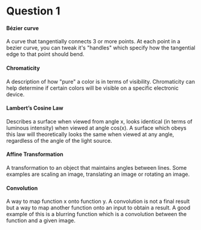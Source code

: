 
Question 1
==========

#### Bézier curve
A curve that tangentially connects 3 or more points. At each point in a bezier curve, you can tweak it's "handles" which specify how the tangential edge to that point should bend.

#### Chromaticity
A description of how "pure" a color is in terms of visibility. Chromaticity can help determine if certain colors will be visible on a specific electronic device.  

#### Lambert’s Cosine Law
Describes a surface when viewed from angle x, looks identical (in terms of luminous intensity) when viewed at angle cos(x). A surface which obeys this law will theoretically looks the same when viewed at any angle, regardless of the angle of the light source.

#### Affine Transformation
A transformation to an object that maintains angles between lines. Some examples are scaling an image, translating an image or rotating an image.

#### Convolution
A way to map function x onto function y. A convolution is not a final result but a way to map another function onto an input to obtain a result. A good example of this is a blurring function which is a convolution between the function and a given image.
